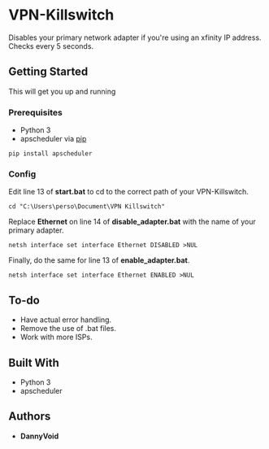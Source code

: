 # VPN-Killswitch

Disables your primary network adapter if you're using an xfinity IP address. Checks every 5 seconds.

## Getting Started

This will get you up and running

### Prerequisites

* Python 3
* apscheduler via [pip](http://pypi.python.org/pypi/pip)

```
pip install apscheduler
```

### Config

Edit line 13 of **start.bat** to cd to the correct path of your VPN-Killswitch.

```batch
cd "C:\Users\perso\Document\VPN Killswitch"
```

Replace **Ethernet** on line 14 of **disable_adapter.bat** with the name of your primary adapter.

```batch
netsh interface set interface Ethernet DISABLED >NUL
```

Finally, do the same for line 13 of **enable_adapter.bat**.

```batch
netsh interface set interface Ethernet ENABLED >NUL
```

## To-do

* Have actual error handling.
* Remove the use of .bat files.
* Work with more ISPs.

## Built With

* Python 3
* apscheduler

## Authors

* **DannyVoid**
